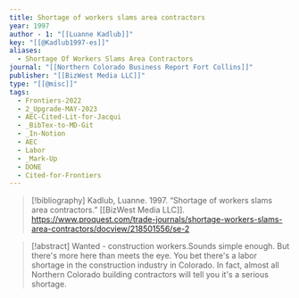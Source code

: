 ```yaml
---
title: Shortage of workers slams area contractors
year: 1997
author - 1: "[[Luanne Kadlub]]"
key: "[[@Kadlub1997-es]]"
aliases:
  - Shortage Of Workers Slams Area Contractors
journal: "[[Northern Colorado Business Report Fort Collins]]"
publisher: "[[BizWest Media LLC]]"
type: "[[@misc]]"
tags:
  - Frontiers-2022
  - 2_Upgrade-MAY-2023
  - AEC-Cited-Lit-for-Jacqui
  - _BibTex-to-MD-Git
  - _In-Notion
  - AEC
  - Labor
  - _Mark-Up
  - DONE
  - Cited-for-Frontiers
---
```


> [!bibliography]
> Kadlub, Luanne. 1997. “Shortage of workers slams area contractors.” [[BizWest Media LLC]]. https://www.proquest.com/trade-journals/shortage-workers-slams-area-contractors/docview/218501556/se-2

> [!abstract]
> Wanted -  construction workers.Sounds simple enough. But there's more here than meets the eye. You bet there's a labor shortage in the construction industry in Colorado. In fact, almost all Northern Colorado building contractors will tell you it's a serious shortage.
